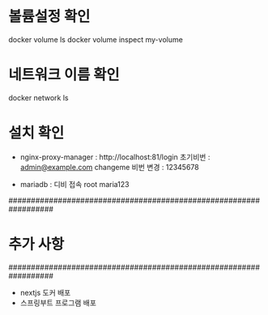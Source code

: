 # 볼륨설정 확인
docker volume ls
docker volume inspect my-volume
# 네트워크 이름 확인
docker network ls

# 설치 확인 
 - nginx-proxy-manager
  : http://localhost:81/login  초기비번 : admin@example.com changeme
    비번 변경 : 12345678

 - mariadb
  : 디비 접속 root maria123

  ##################################################################
  # 추가 사항 
  ##################################################################
  - nextjs 도커 배포
  - 스프링부트 프로그램 배포

  